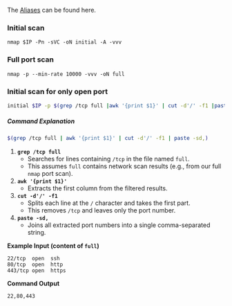 The [Aliases](https://github.com/BhattJayD/my-useful-comands-and-scripts) can be found here.

### Initial scan
```
nmap $IP -Pn -sVC -oN initial -A -vvv
```

### Full port scan
```
nmap -p --min-rate 10000 -vvv -oN full
```

### Initial scan for only open port 
```bash
initial $IP -p $(grep /tcp full |awk '{print $1}' | cut -d'/' -f1 |paste -sd,)
```

##### **Command Explanation**

```bash
$(grep /tcp full | awk '{print $1}' | cut -d'/' -f1 | paste -sd,)
```

1. **`grep /tcp full`**
    - Searches for lines containing `/tcp` in the file named `full`.
    - This assumes `full` contains network scan results (e.g., from our full `nmap` port scan).
2. **`awk '{print $1}'`**
    - Extracts the first column from the filtered results.
3. **`cut -d'/' -f1`**
    - Splits each line at the `/` character and takes the first part.
    - This removes `/tcp` and leaves only the port number.
4. **`paste -sd,`**
    - Joins all extracted port numbers into a single comma-separated string.

**Example Input (content of `full`)**
```
22/tcp  open  ssh
80/tcp  open  http
443/tcp open  https
```
**Command Output**
```
22,80,443
```

